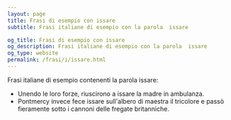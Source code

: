 ```yaml
---
layout: page
title: Frasi di esempio con issare 
subtitle: Frasi italiane di esempio con la parola  issare

og_title: Frasi di esempio con issare 
og_description: Frasi italiane di esempio con la parola  issare
og_type: website
permalink: /frasi/i/issare.html
---
```


Frasi italiane di esempio contenenti la parola issare:


- Unendo le loro forze, riuscirono a issare la madre in ambulanza.
- Pontmercy invece fece issare sull'albero di maestra il tricolore e passò fieramente sotto i cannoni delle fregate britanniche.
